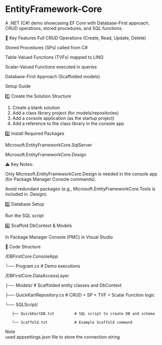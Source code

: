# EntityFramework-Core
A .NET (C#) demo showcasing EF Core with Database-First approach, CRUD operations, stored procedures, and SQL functions.  


🌟 Key Features
 Full CRUD Operations (Create, Read, Update, Delete)  
 
 Stored Procedures (SPs) called from C#  
 
 Table-Valued Functions (TVFs) mapped to LINQ  
 
 Scalar-Valued Functions executed in queries  
 
 Database-First Approach (Scaffolded models)  
 

Setup Guide  

1️⃣ Create the Solution Structure  

1. Create a blank solution  
2. Add a class library project (for models/repositories)
3. Add a console application (as the startup project)
4. Add a reference to the class library in the console app  

2️⃣ Install Required Packages

  Microsoft.EntityFrameworkCore.SqlServer  
  
  Microsoft.EntityFrameworkCore.Design  
  
  ⚠️ Key Notes:  
  
  Only Microsoft.EntityFrameworkCore.Design is needed in the console app (for Package Manager Console commands).  
  
  Avoid redundant packages (e.g., Microsoft.EntityFrameworkCore.Tools is included in .Design).  
  
3️⃣ Database Setup  

  Run the SQL script   
  
4️⃣ Scaffold DbContext & Models  

  In Package Manager Console (PMC) in Visual Studio  
  

📂 Code Structure  

/DBFirstCore.ConsoleApp  

  └── Program.cs                   # Demo executions  
  

/DBFirstCore.DataAccessLayer  

  ├── Models/                      # Scaffolded entity classes and DbContext  
  
  ├── QuickKartRepository.cs       # CRUD + SP + TVF + Scalar Function logic  
  
  └── SQLScript/  
  
       ├── QuickKartDB.txt         # SQL script to create DB and schema  
       
       └── Scaffold.txt            # Example Scaffold command  

Note  
used appsettings.json file to store the connection string

 
